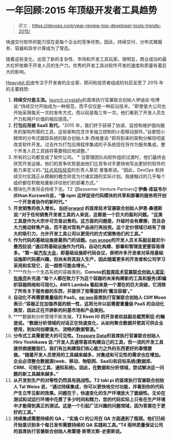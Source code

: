 # 一年回顾:2015 年顶级开发者工具趋势

> 原文：<https://devops.com/year-review-top-developer-tools-trends-2015/>

快速交付软件的能力现在是每个企业的竞争优势。因此，持续交付、分布式微服务、容器和异步计算成为了常态。

随着这些变化，出现了新的复杂性、市场和开发工具玩家。很明显，商业成功的最大杠杆依赖于开发人员的生产力。优秀的开发工具对软件开发的速度和质量有着巨大的影响。

[Heavybit 的](http://heavybit.com)由专注于开发者的企业家、顾问和投资者组成的社区反思了 2015 年的主要趋势:

1.  **持续交付是主流。**[launch crystally](https://launchdarkly.com/)的首席执行官兼联合创始人伊迪丝·哈博说:“持续交付开始成为一种规范，而不仅仅是一种前沿技术。“即使是大公司也开始采用每天一次的发布方式，而以前是每三年一次。他们看到了开发人员生产力和用户价值的相应提高。”
2.  **打包应用被 SaaS 取代。**“2015 年，我们终于获得了协调、监控和维护面向服务的架构所需的工具，这些架构包含许多独立控制的小型移动部件。”谷歌短小精悍的分布式跟踪系统的联合创始人本·西格曼说:“即将到来的架构分解将彻底改变软件开发。过去作为打包应用程序集成的子系统现在将作为服务集成，整个开发人员工具链将需要相应地调整。”
3.  所有的公司都变成了软件公司。 **"** 当管理团队向软件组织过渡时，他们最终会欣赏开发运维。他们的竞争优势是由他们比竞争对手更快地写出更好的软件的能力来定义的，”[红点风险投资](https://www.redpoint.com/)的负责人莱尼·普鲁斯说。“因此，DevOps 和持续交付实践正从模糊的概念转变为付诸实践的实际计划。我接触过的几乎每个组织都在积极地重新评估他们的部署方式。”
4.  模块化开发将会持续下去。T2【Bessemer Venture Partners】’**伊桑·库兹韦尔(Ethan Kurzweil)说，“像 npm 这样促进代码模块的共享和部署的服务将开创一个开发者协作的新时代。”**
5.  ****开发销售的收入增长**。 [BillForward](http://www.billforward.net/) 的首席技术官兼联合创始人伊恩·桑德斯说:“对于任何销售开发者工具的人来说，这都是一个巨大的盈利问题。“这类工具是作为大宗许可交易出售的。这方面的问题是，升级时会有摩擦，而且会大力推动转售产品，而不是对现有产品进行再投资。这个定价领域已经有了很大的吸引力，允许开发工具公司以更现代的方式销售他们的工具。”**
6.  **作为代码的基础设施是最热门的话题。[run scope](https://www.runscope.com/)的开发人员关系副总裁尼尔·曼西拉说:“通过将基础设施作为代码，自动化构建、部署和管理变更要容易得多。“第一届[汽车大会](http://www.automacon.io/)，即基础设施即代码会议，表明许多开发者对采用基础设施即代码感兴趣，但尚未将其投入生产，因此随着更多的开发者和公司学习采用和实现它，这一趋势可能会增长。”**
7.  ****作为一个生态系统的容器类别。**Convox[的首席技术官兼联合创始人诺亚·佐施克](https://convox.com/)补充道:“每个人都在致力于为这个容器的未来构建新的工具和服务(即编织容器网络和可视化)。AWS Lambda 看起来是一个潜在的巨大突破，它消除了所有关于服务器的东西，并提供了按需旋转的‘魔法容器’。”**
8.  **自动化不再需要重量级的 PaaS。[op see](https://opsee.com/)首席执行官兼联合创始人 Cliff Moon 表示:“容器正在加强界面的统一性，这将允许以前需要重量级 PaaS 的自动化类型，因此正在开辟新的利基市场和产品类别。**
9.  ****数据和分析管理不断发展。**T2 Keen IO 的开发者权益副总裁贾斯廷·约翰逊说。“数据分析领域的对话正在快速变化，从如何聚合数据并使其可供企业使用，到如何创建强大、流畅的数据管道。”**
10.  **分布式工具需要更大的可见性。[Treasure Data](http://www.treasuredata.com/)的首席执行官兼联合创始人 Hiro Yoshikawa 说:“开发人员通常喜欢构建自己的工具，但一流的开发工具提供商提醒我们，我们有比构建我们核心能力之外的东西更好的事情要做。“随着开发人员使用的工具越来越多，对集成和可见性的需求也在增加。企业必须整合数据源(web、移动、物联网、SaaS)和目标系统(数据库、CRM、可视化工具、通知系统)。因此，在数据和分析领域，尝试解决这一问题的新工具越来越多。”**
11.  **从开发到生产的对等性仍然具有挑战性。T2 taki pi 的首席执行官兼联合创始人 Tal Weiss 说，“通过持续集成，你可以更快地交付功能，并看到你的代码产生立竿见影的效果。问题在于，快速变化的生产环境放大了脆弱性。无论在测试和试运行环境中花费了多少时间和精力，您的代码实际上只有在生产环境中才能得到真正的测试。这是一个引起广泛兴趣的问题领域，因为答案在于更好的工具。”**
12.  ****持续集成需要持续的 QA** **。**“实施 CI 的公司在 QA 方面遇到了瓶颈。他们已经开始意识到多个每日发布需要持续的 QA 实践和工具。”T4 雨林质量保证公司的首席执行官兼联合创始人弗雷德·斯蒂文斯-史密斯说。**